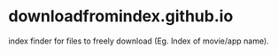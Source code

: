 # downloadfromindex.github.io
index finder for files to freely download (Eg. Index of movie/app name).

